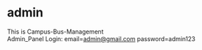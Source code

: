 # admin
This is Campus-Bus-Management
<br>
Admin_Panel
Login:
email=admin@gmail.com
password=admin123

